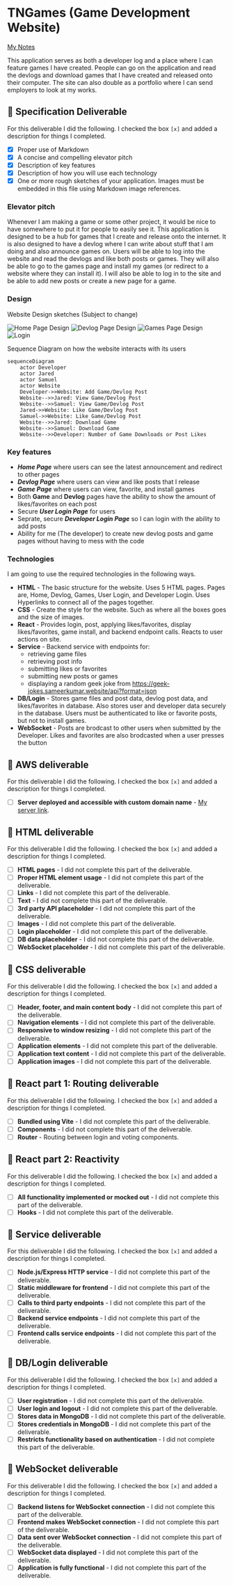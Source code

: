 # TNGames (Game Development Website)

[My Notes](notes.md)

This application serves as both a developer log and a place where I can feature games I have created. People can go on the application and read the devlogs and download games that I have created and released onto their computer. The site can also double as a portfolio where I can send employers to look at my works.

## 🚀 Specification Deliverable

For this deliverable I did the following. I checked the box `[x]` and added a description for things I completed.

- [x] Proper use of Markdown
- [x] A concise and compelling elevator pitch
- [x] Description of key features
- [x] Description of how you will use each technology
- [x] One or more rough sketches of your application. Images must be embedded in this file using Markdown image references.

### Elevator pitch

Whenever I am making a game or some other project, it would be nice to have somewhere to put it for people to easily see it. This application is designed to be a hub for games that I create and release onto the internet. It is also designed to have a devlog where I can write about stuff that I am doing and also announce games on. Users will be able to log into the website and read the devlogs and like both posts or games. They will also be able to go to the games page and install my games (or redirect to a website where they can install it). I will also be able to log in to the site and be able to add new posts or create a new page for a game.

### Design

Website Design sketches (Subject to change)

![Home Page Design](Images/Devsite%20Design%20Home.PNG)
![Devlog Page Design](Images/Devsite%20Design%20Devlog.PNG)
![Games Page Design](Images/Devsite%20Design%20Games.PNG)
![Login](Images/Devsite%20Design%20Login.PNG)

Sequence Diagram on how the website interacts with its users

```mermaid
sequenceDiagram
    actor Developer
    actor Jared
    actor Samuel
    actor Website
    Developer->>Website: Add Game/Devlog Post
    Website-->>Jared: View Game/Devlog Post
    Website-->>Samuel: View Game/Devlog Post
    Jared->>Website: Like Game/Devlog Post
    Samuel->>Website: Like Game/Devlog Post
    Website-->>Jared: Download Game
    Website-->>Samuel: Download Game
    Website-->>Developer: Number of Game Downloads or Post Likes
```

### Key features

- ***Home Page*** where users can see the latest announcement and redirect to other pages
- ***Devlog Page*** where users can view and like posts that I release
- ***Game Page*** where users can view, favorite, and install games
- Both **Game** and **Devlog** pages have the ability to show the amount of likes/favorites on each post
- Secure ***User Login Page*** for users
- Seprate, secure ***Developer Login Page*** so I can login with the ability to add posts
- Ability for me (The developer) to create new devlog posts and game pages without having to mess with the code

### Technologies

I am going to use the required technologies in the following ways.

- **HTML** - The basic structure for the website. Uses 5 HTML pages. Pages are, Home, Devlog, Games, User Login, and Developer Login. Uses Hyperlinks to connect all of the pages together.
- **CSS** - Create the style for the website. Such as where all the boxes goes and the size of images.
- **React** - Provides login, post, applying likes/favorites, display likes/favorites, game install, and backend endpoint calls. Reacts to user actions on site.
- **Service** - Backend service with endpoints for:
    - retrieving game files
    - retrieving post info
    - submitting likes or favorites
    - submitting new posts or games
    - displaying a random geek joke from https://geek-jokes.sameerkumar.website/api?format=json
- **DB/Login** - Stores game files and post data, devlog post data, and likes/favorites in database. Also stores user and developer data securely in the database. Users must be authenticated to like or favorite posts, but not to install games.
- **WebSocket** - Posts are brodcast to other users when submitted by the Developer. Likes and favorites are also brodcasted when a user presses the button

## 🚀 AWS deliverable

For this deliverable I did the following. I checked the box `[x]` and added a description for things I completed.

- [ ] **Server deployed and accessible with custom domain name** - [My server link](https://yourdomainnamehere.click).

## 🚀 HTML deliverable

For this deliverable I did the following. I checked the box `[x]` and added a description for things I completed.

- [ ] **HTML pages** - I did not complete this part of the deliverable.
- [ ] **Proper HTML element usage** - I did not complete this part of the deliverable.
- [ ] **Links** - I did not complete this part of the deliverable.
- [ ] **Text** - I did not complete this part of the deliverable.
- [ ] **3rd party API placeholder** - I did not complete this part of the deliverable.
- [ ] **Images** - I did not complete this part of the deliverable.
- [ ] **Login placeholder** - I did not complete this part of the deliverable.
- [ ] **DB data placeholder** - I did not complete this part of the deliverable.
- [ ] **WebSocket placeholder** - I did not complete this part of the deliverable.

## 🚀 CSS deliverable

For this deliverable I did the following. I checked the box `[x]` and added a description for things I completed.

- [ ] **Header, footer, and main content body** - I did not complete this part of the deliverable.
- [ ] **Navigation elements** - I did not complete this part of the deliverable.
- [ ] **Responsive to window resizing** - I did not complete this part of the deliverable.
- [ ] **Application elements** - I did not complete this part of the deliverable.
- [ ] **Application text content** - I did not complete this part of the deliverable.
- [ ] **Application images** - I did not complete this part of the deliverable.

## 🚀 React part 1: Routing deliverable

For this deliverable I did the following. I checked the box `[x]` and added a description for things I completed.

- [ ] **Bundled using Vite** - I did not complete this part of the deliverable.
- [ ] **Components** - I did not complete this part of the deliverable.
- [ ] **Router** - Routing between login and voting components.

## 🚀 React part 2: Reactivity

For this deliverable I did the following. I checked the box `[x]` and added a description for things I completed.

- [ ] **All functionality implemented or mocked out** - I did not complete this part of the deliverable.
- [ ] **Hooks** - I did not complete this part of the deliverable.

## 🚀 Service deliverable

For this deliverable I did the following. I checked the box `[x]` and added a description for things I completed.

- [ ] **Node.js/Express HTTP service** - I did not complete this part of the deliverable.
- [ ] **Static middleware for frontend** - I did not complete this part of the deliverable.
- [ ] **Calls to third party endpoints** - I did not complete this part of the deliverable.
- [ ] **Backend service endpoints** - I did not complete this part of the deliverable.
- [ ] **Frontend calls service endpoints** - I did not complete this part of the deliverable.

## 🚀 DB/Login deliverable

For this deliverable I did the following. I checked the box `[x]` and added a description for things I completed.

- [ ] **User registration** - I did not complete this part of the deliverable.
- [ ] **User login and logout** - I did not complete this part of the deliverable.
- [ ] **Stores data in MongoDB** - I did not complete this part of the deliverable.
- [ ] **Stores credentials in MongoDB** - I did not complete this part of the deliverable.
- [ ] **Restricts functionality based on authentication** - I did not complete this part of the deliverable.

## 🚀 WebSocket deliverable

For this deliverable I did the following. I checked the box `[x]` and added a description for things I completed.

- [ ] **Backend listens for WebSocket connection** - I did not complete this part of the deliverable.
- [ ] **Frontend makes WebSocket connection** - I did not complete this part of the deliverable.
- [ ] **Data sent over WebSocket connection** - I did not complete this part of the deliverable.
- [ ] **WebSocket data displayed** - I did not complete this part of the deliverable.
- [ ] **Application is fully functional** - I did not complete this part of the deliverable.
